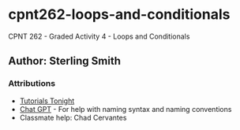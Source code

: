 # cpnt262-loops-and-conditionals
CPNT 262 - Graded Activity 4 - Loops and Conditionals

## Author: Sterling Smith

### Attributions
- [Tutorials Tonight](https://www.tutorialstonight.com/online-html-editor?p=js&q=left-triangle-star-pattern)
- [Chat GPT](https://chat.openai.com/) - For help with naming syntax and naming conventions
- Classmate help: Chad Cervantes